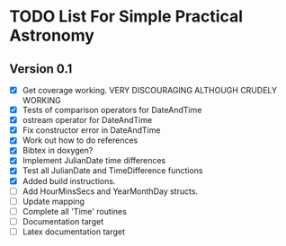 # TODO List For Simple Practical Astronomy

## Version 0.1
 
- [X] Get coverage working. VERY DISCOURAGING ALTHOUGH CRUDELY WORKING
- [X] Tests of comparison operators for DateAndTime
- [X] ostream operator for DateAndTime
- [X] Fix constructor error in DateAndTime
- [X] Work out how to do references
- [X] Bibtex in doxygen?
- [X] Implement JulianDate time differences
- [X] Test all JulianDate and TimeDifference functions
- [X] Added build instructions.
- [ ] Add HourMinsSecs and YearMonthDay structs.
- [ ] Update mapping
- [ ] Complete all 'Time' routines
- [ ] Documentation target
- [ ] Latex documentation target
